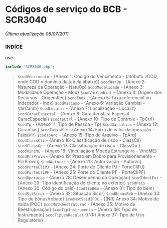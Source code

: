 # Códigos de serviço do BCB - SCR3040
_Última atualização 06/07/2011_

### INDÍCE

use 
```php
include 'SCR3040.php';
````

> `$codVencimento` -  {Anexo 1: Código do Vencimento - (atributo vCOD, onde COD = domínio da tabela abaixo)}
> `$codNatOp` -  {Anexo 2: Natureza da Operação - NatuOp}
> `$codModalidade` -  {Anexo 3: Modalidade Operação - Mod}
> `$codVarCambial` -  {Anexo 4: Origem dos Recursos - OrigemRec}
> `$codIndx` -  {Anexo 5: Taxa referencial ou Indexador - Indx}
> `$codVarCamp` -  {Anexo 6: Variação Cambial - VarCamb}
> `$codLocaliz` -  {Anexo 7: Localização - Localiz}
> `$codCaracEspecial` -  {Anexo 8: Característica Especial - CaracEspecial}
> `$codTpCtrl` -  {Anexo 10: Tipo de Controle - TpCtrl}
> `$codTp` -  {Anexo 11: Tipo de Pessoa - Tp}
> `$codGarantias` -  {Anexo 12: Garantias}
> `$codFaixaVlr` -  {Anexo 14: Faixa de valor da operação - FaixaVlr}
> `$codTpArq` -  {Anexo 15: Tipo de Arquivo - TpArq}
> `$codClassCli` -  {Anexo 16: Classificação de risco - ClassCli}
> `$codClassOp` -  {Anexo 17: Classificação de risco - ClassOp }
> `$codVincME` -  {Anexo 18: Vinculação à Moeda Estrangeira - VincME}
> `$codPrzProvm` -  {Anexo 19: Prazo em Dobro para Provisionamento - PrzProvm}
> `$codAutorzc` -  {Anexo 20: Autorização - Autorzc}
> `$codPorteCliPJ` -  {Anexo 24: Porte do Cliente PJ - PorteCliPJ}
> `$codPorteCliPF` -  {Anexo 25: Porte do Cliente PF - PorteCliPF}
> `$codOperacao` -  {Anexo 28: Desempenho da Operação}
> `$codIdentExt` -  {Anexo 29: Tipo identificação do cliente no exterior}
> `$codPais` -  {Anexo 30: Código do país}
> `$codTipBem` -  {Anexo 31: Tipo do bem}
> `$codSitSicor` -  {Anexo 32: Situação Sicor}
> `$codBonusReb` -  {Anexo 33: Tipo de bônus/rebate}
> `$codMotSaidIPOC` -  {(NR) Anexo 34: Motivo de saída IPOC}
> `$codMotReestruturac` -  {Anexo 35: Motivo de Reestruturação}
> `$codTipInstrumento` -  {Anexo 36: Tipo de Instrumento}
> `$codTipUsoReculat` {(NR) Anexo 37: Tipo de Uso Regulatório}

  